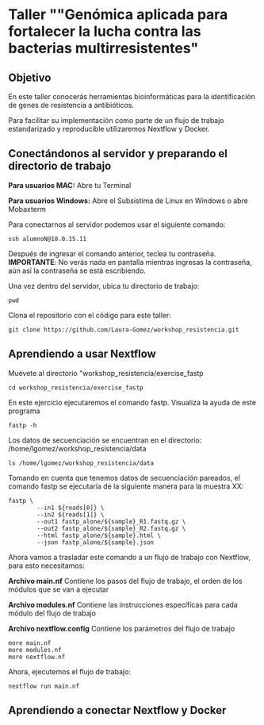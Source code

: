 # Taller ""Genómica aplicada para fortalecer la lucha contra las bacterias multirresistentes"

## Objetivo

En este taller conocerás herramientas bioinformáticas para la identificación de genes de resistencia a antibióticos.

Para facilitar su implementación como parte de un flujo de trabajo estandarizado y reproducible utilizaremos Nextflow y Docker.

## Conectándonos al servidor y preparando el directorio de trabajo

**Para usuarios MAC:** Abre tu Terminal

**Para usuarios Windows:** Abre el Subsistima de Linux en Windows o abre Mobaxterm


Para conectarnos al servidor podemos usar el siguiente comando:

```
ssh alumnoN@10.0.15.11
```

Después de ingresar el comando anterior, teclea tu contraseña. **IMPORTANTE**: No verás nada en pantalla mientras ingresas la contraseña, aún así la contraseña se está escribiendo.


Una vez dentro del servidor, ubica tu directorio de trabajo:

```
pwd
```

Clona el repositorio con el código para este taller:

```
git clone https://github.com/Laura-Gomez/workshop_resistencia.git
```


## Aprendiendo a usar Nextflow

Muévete al directorio "workshop_resistencia/exercise_fastp

```
cd workshop_resistencia/exercise_fastp
```

En este ejercicio ejecutaremos el comando fastp. Visualiza la ayuda de este programa 

```
fastp -h
```

Los datos de secuenciación se encuentran en el directorio: /home/lgomez/workshop_resistencia/data

```
ls /home/lgomez/workshop_resistencia/data
```

Tomando en cuenta que tenemos datos de secuenciación pareados, el comando fastp se ejecutaría de la siguiente manera para la muestra XX:

```
fastp \
        --in1 ${reads[0]} \
        --in2 ${reads[1]} \
        --out1 fastp_alone/${sample}_R1.fastq.gz \
        --out2 fastp_alone/${sample}_R2.fastq.gz \
        --html fastp_alone/${sample}.html \
        --json fastp_alone/${sample}.json
```

Ahora vamos a trasladar este comando a un flujo de trabajo con Nextflow, para esto necesitamos:

**Archivo main.nf**
Contiene los pasos del flujo de trabajo, el orden de los módulos que se van a ejecutar

**Archivo modules.nf**
Contiene las instrucciones específicas para cada módulo del flujo de trabajo

**Archivo nextflow.config**
Contiene los parámetros del flujo de trabajo

```
more main.nf
more modules.nf
more nextflow.nf
```

Ahora, ejecutemos el flujo de trabajo:

```
nextflow run main.nf
```

## Aprendiendo a conectar Nextflow y Docker




